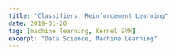 ```yaml
---
title: "Classifiers: Reinforcement Learning"
date: 2019-01-20
tag: [machine learning, Kernel SVM]
excerpt: "Data Science, Machine Learning"
---
```

